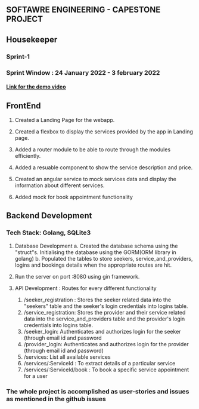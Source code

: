 ## SOFTAWRE ENGINEERING - CAPESTONE PROJECT

<h2> Housekeeper </h2>

<h3>Sprint-1</h3>

<h3>Sprint Window : 24 January 2022 - 3 february 2022</h3>

#### [Link for the demo video](https://drive.google.com/file/d/1v5XwKVeVptrQ6rPkIYJn17LWuMmc7mDl/view?usp=sharing)

<h2>FrontEnd</h2>

1. Created a Landing Page for the webapp.

2. Created a flexbox to display the services provided by the app in Landing page.

3. Added a router module to be able to route through the modules efficiently.

4. Added a resuable component to show the service description and price.

5. Created an angular service to mock services data and display the information about different services.

6. Added mock for book appointment functionality

<h2>Backend Development</h2> 

  <h3>Tech Stack: Golang, SQLite3</h3>
  
1. Database Development
	a. Created the database schema using the "struct"s. Initialising the database using the GORM(ORM library in golang)
	b. Populated the tables to store seekers, service_and_providers, logins and bookings details when the appropriate routes are hit.

2. Run the server on port :8080 using gin framework.

3. API Development : Routes for every different functionality
	1. /seeker_registration : Stores the seeker related data into the "seekers" table and the seeker's login credentials into logins table.
	2. /service_registration: Stores the provider and their service related data into the service_and_providers table and the provider's login credentials into 		logins table.
	3. /seeker_login: Authenticates and authorizes login for the seeker (through email id and password
	4. /provider_login: Authenticates and authorizes login for the provider (through email id and password)
	5. /services: List all available services
	6. /services/:ServiceId : To extract details of a particular service
	7. /services/:ServiceId/book : To book a specific service appointment for a user 

<h3>The whole project is accomplished as user-stories and issues as mentioned in the github issues</h3>

